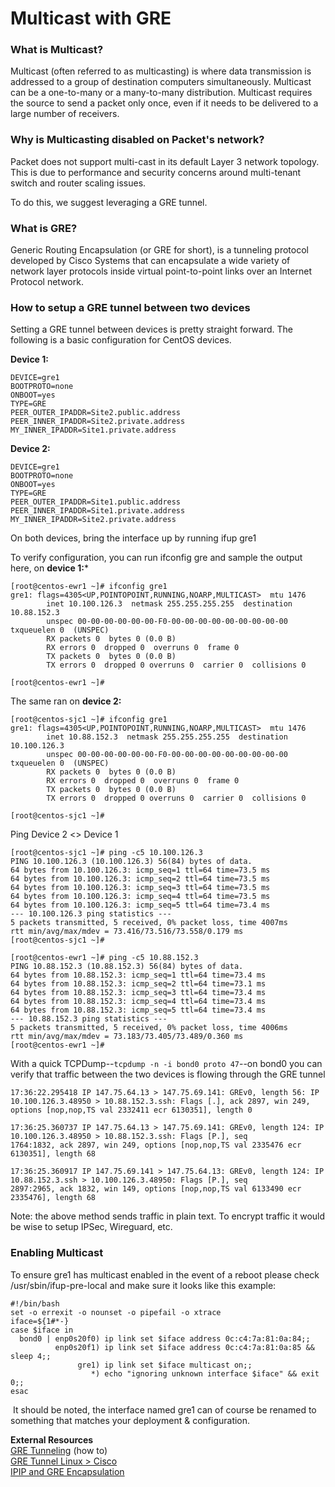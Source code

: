 # Multicast with GRE

### What is Multicast?
Multicast (often referred to as multicasting) is where data transmission is addressed to a group of destination computers simultaneously.  Multicast can be a one-to-many or a many-to-many distribution.  Multicast requires the source to send a packet only once, even if it needs to be delivered to a large number of receivers.  

### Why is Multicasting disabled on Packet's network?
Packet does not support multi-cast in its default Layer 3 network topology. This is due to performance and security concerns around multi-tenant switch and router scaling issues.

To do this, we suggest leveraging a GRE tunnel.

### What is GRE?
Generic Routing Encapsulation (or GRE for short), is a tunneling protocol developed by Cisco Systems that can encapsulate a wide variety of network layer protocols inside virtual point-to-point links over an Internet Protocol network.

### How to setup a GRE tunnel between two devices
Setting a GRE tunnel between devices is pretty straight forward. The following is a basic configuration for CentOS devices.

**Device 1:**
```
DEVICE=gre1
BOOTPROTO=none
ONBOOT=yes
TYPE=GRE
PEER_OUTER_IPADDR=Site2.public.address
PEER_INNER_IPADDR=Site2.private.address
MY_INNER_IPADDR=Site1.private.address
```

**Device 2:**
```
DEVICE=gre1
BOOTPROTO=none
ONBOOT=yes
TYPE=GRE
PEER_OUTER_IPADDR=Site1.public.address
PEER_INNER_IPADDR=Site1.private.address
MY_INNER_IPADDR=Site2.private.address
```

On both devices, bring the interface up by running ifup gre1

To verify configuration, you can run ifconfig gre and sample the output here, on **device 1:***
```
[root@centos-ewr1 ~]# ifconfig gre1
gre1: flags=4305<UP,POINTOPOINT,RUNNING,NOARP,MULTICAST>  mtu 1476
        inet 10.100.126.3  netmask 255.255.255.255  destination 10.88.152.3
        unspec 00-00-00-00-00-00-F0-00-00-00-00-00-00-00-00-00  txqueuelen 0  (UNSPEC)
        RX packets 0  bytes 0 (0.0 B)
        RX errors 0  dropped 0  overruns 0  frame 0
        TX packets 0  bytes 0 (0.0 B)
        TX errors 0  dropped 0 overruns 0  carrier 0  collisions 0

[root@centos-ewr1 ~]#
```

The same ran on **device 2:**
```
[root@centos-sjc1 ~]# ifconfig gre1
gre1: flags=4305<UP,POINTOPOINT,RUNNING,NOARP,MULTICAST>  mtu 1476
        inet 10.88.152.3  netmask 255.255.255.255  destination 10.100.126.3
        unspec 00-00-00-00-00-00-F0-00-00-00-00-00-00-00-00-00  txqueuelen 0  (UNSPEC)
        RX packets 0  bytes 0 (0.0 B)
        RX errors 0  dropped 0  overruns 0  frame 0
        TX packets 0  bytes 0 (0.0 B)
        TX errors 0  dropped 0 overruns 0  carrier 0  collisions 0

[root@centos-sjc1 ~]#
```

Ping Device 2 <> Device 1
```
[root@centos-sjc1 ~]# ping -c5 10.100.126.3
PING 10.100.126.3 (10.100.126.3) 56(84) bytes of data.
64 bytes from 10.100.126.3: icmp_seq=1 ttl=64 time=73.5 ms
64 bytes from 10.100.126.3: icmp_seq=2 ttl=64 time=73.5 ms
64 bytes from 10.100.126.3: icmp_seq=3 ttl=64 time=73.5 ms
64 bytes from 10.100.126.3: icmp_seq=4 ttl=64 time=73.5 ms
64 bytes from 10.100.126.3: icmp_seq=5 ttl=64 time=73.4 ms
--- 10.100.126.3 ping statistics ---
5 packets transmitted, 5 received, 0% packet loss, time 4007ms
rtt min/avg/max/mdev = 73.416/73.516/73.558/0.179 ms
[root@centos-sjc1 ~]#
```
```
[root@centos-ewr1 ~]# ping -c5 10.88.152.3
PING 10.88.152.3 (10.88.152.3) 56(84) bytes of data.
64 bytes from 10.88.152.3: icmp_seq=1 ttl=64 time=73.4 ms
64 bytes from 10.88.152.3: icmp_seq=2 ttl=64 time=73.1 ms
64 bytes from 10.88.152.3: icmp_seq=3 ttl=64 time=73.4 ms
64 bytes from 10.88.152.3: icmp_seq=4 ttl=64 time=73.4 ms
64 bytes from 10.88.152.3: icmp_seq=5 ttl=64 time=73.4 ms
--- 10.88.152.3 ping statistics ---
5 packets transmitted, 5 received, 0% packet loss, time 4006ms
rtt min/avg/max/mdev = 73.183/73.405/73.489/0.360 ms
[root@centos-ewr1 ~]#
```

With a quick TCPDump--`tcpdump -n -i bond0 proto 47`--on bond0 you can verify that traffic between the two devices is flowing through the GRE tunnel
```
17:36:22.295418 IP 147.75.64.13 > 147.75.69.141: GREv0, length 56: IP 10.100.126.3.48950 > 10.88.152.3.ssh: Flags [.], ack 2897, win 249, options [nop,nop,TS val 2332411 ecr 6130351], length 0

17:36:25.360737 IP 147.75.64.13 > 147.75.69.141: GREv0, length 124: IP 10.100.126.3.48950 > 10.88.152.3.ssh: Flags [P.], seq
1764:1832, ack 2897, win 249, options [nop,nop,TS val 2335476 ecr 6130351], length 68

17:36:25.360917 IP 147.75.69.141 > 147.75.64.13: GREv0, length 124: IP 10.88.152.3.ssh > 10.100.126.3.48950: Flags [P.], seq
2897:2965, ack 1832, win 149, options [nop,nop,TS val 6133490 ecr 2335476], length 68
```

Note: the above method sends traffic in plain text. To encrypt traffic it would be wise to setup IPSec, Wireguard, etc.

### Enabling Multicast
To ensure gre1 has multicast enabled in the event of a reboot please check  /usr/sbin/ifup-pre-local and make sure it looks like this example:
```
#!/bin/bash
set -o errexit -o nounset -o pipefail -o xtrace
iface=${1#*-}
case $iface in
  bond0 | enp0s20f0) ip link set $iface address 0c:c4:7a:81:0a:84;;
          enp0s20f1) ip link set $iface address 0c:c4:7a:81:0a:85 && sleep 4;;
               gre1) ip link set $iface multicast on;;
                  *) echo "ignoring unknown interface $iface" && exit 0;;
esac
```
️ It should be noted, the interface named gre1 can of course be renamed to something that matches your deployment & configuration.

**External Resources**  
[GRE Tunneling]() (how to)  
[GRE Tunnel Linux > Cisco](http://brezular.com/2015/09/29/gre-tunnel-between-cisco-and-linux/)  
[IPIP and GRE Encapsulation](http://www.linux-admins.net/2010/09/tunneling-ipip-and-gre-encapsulation.html)  
